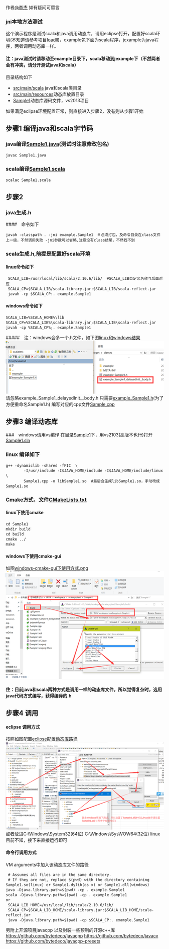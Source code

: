 作者[@李杰][1] 如有疑问可留言
### jni本地方法测试
这个演示程序是测试scala和java调用动态库，请用eclipse打开，配置好scala环境(不知道请参考项目[loadll][2])，example包下面为scala程序，jexample为java程序，两者调用动态库一样。
#### 注：java测试时请移动至example目录下，scala移动到jexample下（不然两者会有冲突，请分开测试java和scala）
目录结构如下
+ [src/main/scala](src/main/scala) java和scala类目录
+ [src/main/resources](src/main/resources)动态库放置目录
+ [Sample1](Sample1)动态库源码文件，vs2013项目

如果满足eclipse环境配置正常，则直接进入步骤2，没有则从步骤1开始
## 步骤1 编译java和scala字节码
### java编译[Sample1.java](src/main/scala/jexample/Sample1.java)(测试时注意修改包名)
```
javac Sample1.java
```
### scala编译[Sample1.scala](src/main/scala/example/Sample1.scala)
```
scalac Sample1.scala
```

## 步骤2
### java生成.h
####　命令如下
```
javah -classpath . -jni example.Sample1　＃必须打包，及命令目录在class文件上一级，不然调用失败 -jni参数可以省略,注意没有class结尾，不然找不到
```

### scala生成.h,前提是配置好scala环境
#### linux命令如下
```
 SCALA_LIB=/usr/local/lib/scala/2.10.6/lib/  #SCALA_LIB自定义名称与后面对应
 SCALA_CP=$SCALA_LIB/scala-library.jar:$SCALA_LIB/scala-reflect.jar
 javah -cp $SCALA_CP:. example.Sample1
```
#### windows命令如下
```
SCALA_LIB=%SCALA_HOME%\lib
SCALA_CP=%SCALA_LIB%\scala-library.jar;$SCALA_LIB\scala-reflect.jar
javah -cp %SCALA_CP%;. example.Sample1
```
#####　注：windows会多一个.h文件，如下图[linux和windows结果](resources/windows和linux的h文件结果比较.png)
![windows和linux的h文件结果比较.png](resources/windows和linux的h文件结果比较.png)
请忽略example_Sample1_delayedInit__body.h
只需要[example_Sample1.h](Sample1/Sample1.h)(为了方便重命名Sample1.h)
编写对应的cpp文件[Sample.cpp](Sample1/Sample1.cpp)

## 步骤3 编译动态库
###　windows请用vs编译
在目录[Sample1](Sample1)下，用vs2103(高版本也行)打开[Sample1.sln](Sample1/Sample1.sln)
### linux 编译如下
```shell
g++ -dynamiclib -shared -fPIC  \
        -I/usr/include -I$JAVA_HOME/include -I$JAVA_HOME/include/linux \
        Sample1.cpp -o libSample1.so  #最后会生成libSample1.so，手动改成Sample1.so
```
### Cmake方式，文件[CMakeLists.txt](Sample1/CMakeLists.txt)
#### linux下使用cmake
```shell
cd Sample1
mkdir build
cd build
cmake ../
make
```
#### windows下使用cmake-gui
如图[windows-cmake-gui下使用方式.png](resources/windows-cmake-gui下使用方式.png)
![windows-cmake-gui下使用方式.png](resources/windows-cmake-gui下使用方式.png)

#### 住：目前java和scala两种方式是调用一样的动态库文件，所以觉得复杂时，选用java代码方式编写，获得编译的.h
## 步骤4 调用
#### eclipse 调用方式
按照如图配置[eclipse配置动态库路径](resources/eclipse设置jni加载库位置.png)
![eclipse配置动态库路径](resources/eclipse设置jni加载库位置.png)
或者放进C:\Windows\System32(64位) C:\Windows\SysWOW64(32位)
linux目前不知，接下来直接运行即可

#### 命令行调用方式
VM arguments中加入该动态库文件的路径
```
 # Assumes all files are in the same directory.
 # If they are not, replace $(pwd) with the directory containing Sample1.so(linux) or Sample1.dylib(os x) or Sample1.dll(windows)
java -Djava.library.path=$(pwd) -cp . example.Sample1
scala -Djava.library.path=$(pwd) -cp . example.Sample1
or
 SCALA_LIB_HOME=/usr/local/lib/scala/2.10.6/lib/
 SCALA_CP=$SCALA_LIB_HOME/scala-library.jar:$SCALA_LIB_HOME/scala-reflect.jar
 java -Djava.library.path=$(pwd) -cp $SCALA_CP:. example.Sample1
```
另附上开源项目javacpp 以及封装一些预制的开源c++库
https://github.com/bytedeco/javacpp
https://github.com/bytedeco/javacv
https://github.com/bytedeco/javacpp-presets


[1]: http://weibo.com/smirklijie
[2]: https://git.oschina.net/smirkcat/loaddll